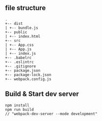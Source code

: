 ## file structure

```
.
+-- dist
| +-- bundle.js
+-- public
| +-- index.html
+-- src
| +-- App.css
| +-- App.js
| +-- index.js
+-- .babelrc
+-- .eslintrc
+-- .gitignore
+-- package.json
+-- package-lock.json
+-- webpack.config.js
```

## Build & Start dev server

````
npm install
npm run build 
// "webpack-dev-server --mode development"
````